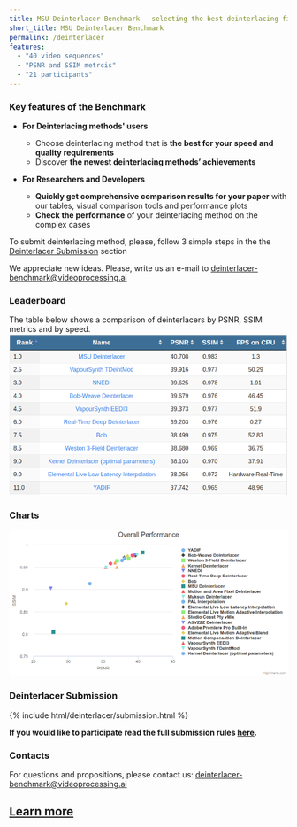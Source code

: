 ```yaml
---
title: MSU Deinterlacer Benchmark — selecting the best deinterlacing filter
short_title: MSU Deinterlacer Benchmark
permalink: /deinterlacer
features:
  - "40 video sequences"
  - "PSNR and SSIM metrcis"  
  - "21 participants"
---
```



### Key features of the Benchmark
*   **For Deinterlacing methods' users**
    *   Choose deinterlacing method that is **the best for your speed and quality requirements**
    *   Discover **the newest deinterlacing methods’ achievements**

*   **For Researchers and Developers**
    *   **Quickly get comprehensive comparison results for your paper** with our tables, visual comparison tools and performance plots
    *   **Check the performance** of your deinterlacing method on the complex cases


To submit deinterlacing method, please, follow 3 simple steps in the the [Deinterlacer Submission](#participate) section

We appreciate new ideas. Please, write us an e-mail to <deinterlacer-benchmark@videoprocessing.ai>


### <span id="leaderboard"></span> Leaderboard

The table below shows a comparison of deinterlacers by PSNR, SSIM metrics and by speed.
<a href="https://videoprocessing.ai/benchmarks/deinterlacer.html"><img src="/assets/img/benchmarks/deinterlacer/leaderboard.png"></a>



### Charts

<a href="https://videoprocessing.ai/benchmarks/deinterlacer.html"><img src="/assets/img/benchmarks/deinterlacer/chart.png"></a>



### <span id="participate"></span> Deinterlacer Submission

{% include html/deinterlacer/submission.html %}

**If you would like to participate read the full submission rules [here](https://videoprocessing.ai/benchmarks/deinterlacer.html#participate).**

### <span id="contacts"></span>Contacts

For questions and propositions, please contact us: <deinterlacer-benchmark@videoprocessing.ai>

## [Learn more](https://videoprocessing.ai/benchmarks/deinterlacer.html)